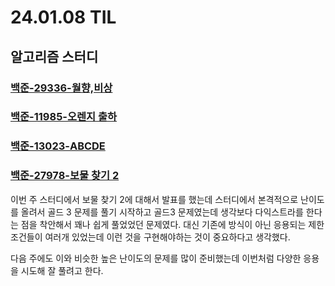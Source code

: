 # 24.01.08 TIL

## 알고리즘 스터디

### [백준-29336-월향,비상](https://www.acmicpc.net/problem/29336)

### [백준-11985-오렌지 출하](https://www.acmicpc.net/problem/11985)

### [백준-13023-ABCDE](https://www.acmicpc.net/problem/13023)

### [백준-27978-보물 찾기 2](https://www.acmicpc.net/problem/27978)

이번 주 스터디에서 보물 찾기 2에 대해서 발표를 했는데 스터디에서 본격적으로 난이도를 올려서 골드 3 문제를 풀기 시작하고 골드3 문제였는데 생각보다 다익스트라를 한다는 점을 착안해서 꽤나 쉽게 풀었었던 문제였다. 대신 기존에 방식이 아닌 응용되는 제한 조건들이 여러개 있었는데 이런 것을 구현해야하는 것이 중요하다고 생각했다.

다음 주에도 이와 비슷한 높은 난이도의 문제를 많이 준비했는데 이번처럼 다양한 응용을 시도해 잘 풀려고 한다.
